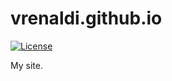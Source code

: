 # vrenaldi.github.io

[![License][license-badge]][license-badge-url]

My site.

[license-badge]: https://img.shields.io/badge/License-MIT-blue.svg
[license-badge-url]: ./LICENSE